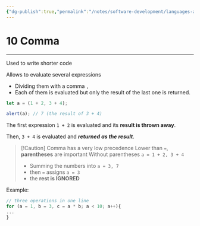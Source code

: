 ```yaml
---
{"dg-publish":true,"permalink":"/notes/software-development/languages-and-frameworks/web-development/front-end/javascript-vanilla/01-basics/06-basic-operators/10-comma/","tags":["programming","webdevelopment","frontend","JavaScript"],"created":"2025-07-13T15:24:55.886+08:00"}
---
```



# 10 Comma

---

Used to write shorter code

Allows to evaluate several expressions

- Dividing them with a comma `,`
- Each of them is evaluated but only the result of the last one is returned.

```javascript
let a = (1 + 2, 3 + 4);

alert(a); // 7 (the result of 3 + 4)
```

The first expression `1 + 2` is evaluated and its **result is thrown away**.

Then, `3 + 4` is evaluated and **_returned as the result_**.

> [!Caution] Comma has a very low precedence
> Lower than `=`, **parentheses** are important
> Without parentheses `a = 1 + 2, 3 + 4`
>
> - Summing the numbers into `a = 3, 7`
> - then `=` assigns `a = 3`
> - the **rest is IGNORED**

Example:

```javascript
// three operations in one line
for (a = 1, b = 3, c = a * b; a < 10; a++){
...
}
```
